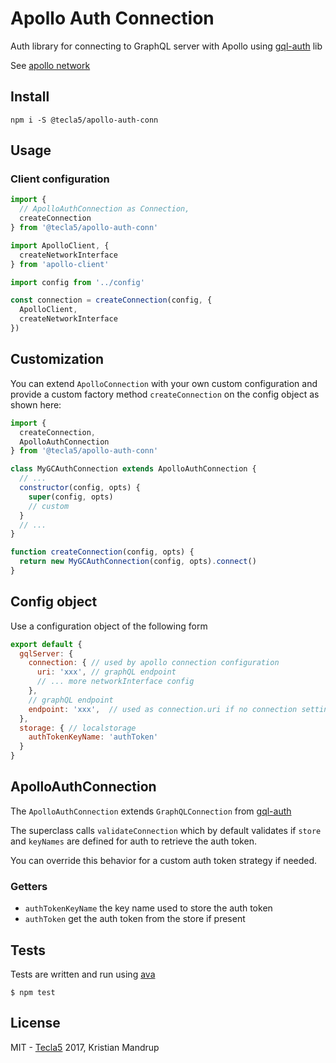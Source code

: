 # Apollo Auth Connection

Auth library for connecting to GraphQL server with Apollo using [gql-auth](https://github.com/tecla5/gql-auth) lib

See [apollo network](http://dev.apollodata.com/core/network.html)

## Install

`npm i -S @tecla5/apollo-auth-conn`

## Usage

### Client configuration

```js
import {
  // ApolloAuthConnection as Connection,
  createConnection
} from '@tecla5/apollo-auth-conn'

import ApolloClient, {
  createNetworkInterface
} from 'apollo-client'

import config from '../config'

const connection = createConnection(config, {
  ApolloClient,
  createNetworkInterface
})
```

## Customization

You can extend `ApolloConnection` with your own custom configuration and provide a custom factory method `createConnection` on the config object as shown here:

```js
import {
  createConnection,
  ApolloAuthConnection
} from '@tecla5/apollo-auth-conn'

class MyGCAuthConnection extends ApolloAuthConnection {
  // ...
  constructor(config, opts) {
    super(config, opts)
    // custom
  }
  // ...
}

function createConnection(config, opts) {
  return new MyGCAuthConnection(config, opts).connect()
}
```

## Config object

Use a configuration object of the following form

```js
export default {
  gqlServer: {
    connection: { // used by apollo connection configuration
      uri: 'xxx', // graphQL endpoint
      // ... more networkInterface config
    },
    // graphQL endpoint
    endpoint: 'xxx',  // used as connection.uri if no connection setting)
  },
  storage: { // localstorage
    authTokenKeyName: 'authToken'
  }
}
```

## ApolloAuthConnection

The `ApolloAuthConnection` extends `GraphQLConnection` from [gql-auth](https://github.com/tecla5/gql-auth)

The superclass calls `validateConnection` which by default validates if `store` and `keyNames` are defined for auth to retrieve the auth token.

You can override this behavior for a custom auth token strategy if needed.

### Getters

- `authTokenKeyName` the key name used to store the auth token
- `authToken` get the auth token from the store if present

## Tests

Tests are written and run using [ava](https://github.com/avajs/ava)

`$ npm test`

## License

MIT - [Tecla5](http://tecla5.com) 2017, Kristian Mandrup
